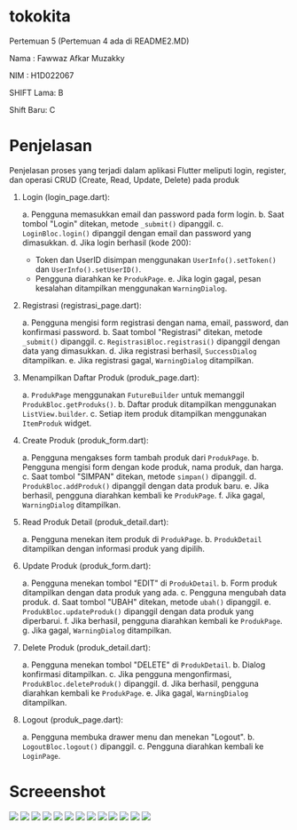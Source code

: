 # tokokita

Pertemuan 5 (Pertemuan 4 ada di README2.MD)

Nama : Fawwaz Afkar Muzakky

NIM : H1D022067

SHIFT Lama: B

Shift Baru: C

# Penjelasan
Penjelasan proses yang terjadi dalam aplikasi Flutter meliputi login, register, dan operasi CRUD (Create, Read, Update, Delete) pada produk

1. Login (login_page.dart):

   a. Pengguna memasukkan email dan password pada form login.
   b. Saat tombol "Login" ditekan, metode `_submit()` dipanggil.
   c. `LoginBloc.login()` dipanggil dengan email dan password yang dimasukkan.
   d. Jika login berhasil (kode 200):
      - Token dan UserID disimpan menggunakan `UserInfo().setToken()` dan `UserInfo().setUserID()`.
      - Pengguna diarahkan ke `ProdukPage`.
   e. Jika login gagal, pesan kesalahan ditampilkan menggunakan `WarningDialog`.

2. Registrasi (registrasi_page.dart):

   a. Pengguna mengisi form registrasi dengan nama, email, password, dan konfirmasi password.
   b. Saat tombol "Registrasi" ditekan, metode `_submit()` dipanggil.
   c. `RegistrasiBloc.registrasi()` dipanggil dengan data yang dimasukkan.
   d. Jika registrasi berhasil, `SuccessDialog` ditampilkan.
   e. Jika registrasi gagal, `WarningDialog` ditampilkan.

3. Menampilkan Daftar Produk (produk_page.dart):

   a. `ProdukPage` menggunakan `FutureBuilder` untuk memanggil `ProdukBloc.getProduks()`.
   b. Daftar produk ditampilkan menggunakan `ListView.builder`.
   c. Setiap item produk ditampilkan menggunakan `ItemProduk` widget.

4. Create Produk (produk_form.dart):

   a. Pengguna mengakses form tambah produk dari `ProdukPage`.
   b. Pengguna mengisi form dengan kode produk, nama produk, dan harga.
   c. Saat tombol "SIMPAN" ditekan, metode `simpan()` dipanggil.
   d. `ProdukBloc.addProduk()` dipanggil dengan data produk baru.
   e. Jika berhasil, pengguna diarahkan kembali ke `ProdukPage`.
   f. Jika gagal, `WarningDialog` ditampilkan.

5. Read Produk Detail (produk_detail.dart):

   a. Pengguna menekan item produk di `ProdukPage`.
   b. `ProdukDetail` ditampilkan dengan informasi produk yang dipilih.

6. Update Produk (produk_form.dart):

   a. Pengguna menekan tombol "EDIT" di `ProdukDetail`.
   b. Form produk ditampilkan dengan data produk yang ada.
   c. Pengguna mengubah data produk.
   d. Saat tombol "UBAH" ditekan, metode `ubah()` dipanggil.
   e. `ProdukBloc.updateProduk()` dipanggil dengan data produk yang diperbarui.
   f. Jika berhasil, pengguna diarahkan kembali ke `ProdukPage`.
   g. Jika gagal, `WarningDialog` ditampilkan.

7. Delete Produk (produk_detail.dart):

   a. Pengguna menekan tombol "DELETE" di `ProdukDetail`.
   b. Dialog konfirmasi ditampilkan.
   c. Jika pengguna mengonfirmasi, `ProdukBloc.deleteProduk()` dipanggil.
   d. Jika berhasil, pengguna diarahkan kembali ke `ProdukPage`.
   e. Jika gagal, `WarningDialog` ditampilkan.

8. Logout (produk_page.dart):

   a. Pengguna membuka drawer menu dan menekan "Logout".
   b. `LogoutBloc.logout()` dipanggil.
   c. Pengguna diarahkan kembali ke `LoginPage`.


# Screeenshot
![](img/screenshots/register.png)
![](img/screenshots/successreg.png)
![](img/screenshots/login.png)
![](img/screenshots/produkpage1.png)
![](img/screenshots/addprodukform.png)
![](img/screenshots/afteraddproduk.png)
![](img/screenshots/detailprodukss.png)
![](img/screenshots/editprodukss.png)
![](img/screenshots/aftereditss.png)
![](img/screenshots/beforedeleteaoc.png)
![](img/screenshots/deleteaoc.png)
![](img/screenshots/afterdelaoc.png)
![](img/screenshots/sidebar1.png)


